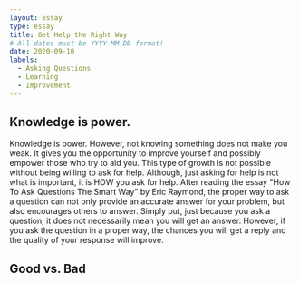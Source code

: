 ```yaml
---
layout: essay
type: essay
title: Get Help the Right Way
# All dates must be YYYY-MM-DD format!
date: 2020-09-10
labels:
  - Asking Questions
  - Learning
  - Improvement
---
```


## Knowledge is power.
 
Knowledge is power. However, not knowing something does not make you weak. It gives you the opportunity to improve yourself and possibly empower those who try to aid you. This type of growth is not possible without being willing to ask for help. Although, just asking for help is not what is important, it is HOW you ask for help. After reading the essay "How To Ask Questions The Smart Way" by Eric Raymond, the proper way to ask a question can not only provide an accurate answer for your problem, but also encourages others to answer. Simply put, just because you ask a question, it does not necessarily mean you will get an answer. However, if you ask the question in a proper way, the chances you will get a reply and the quality of your response will improve.
  
## Good vs. Bad
  
  
  
  
